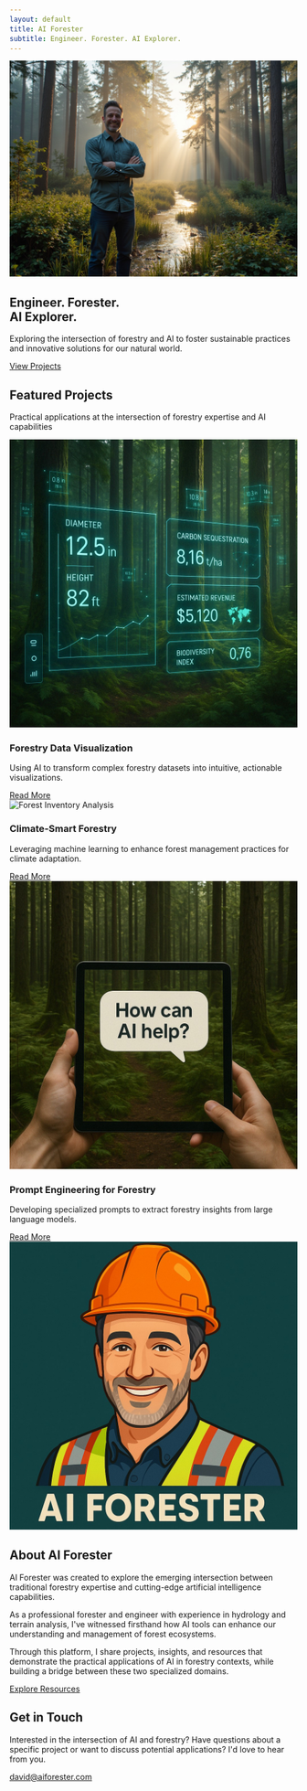 ```yaml
---
layout: default
title: AI Forester
subtitle: Engineer. Forester. AI Explorer.
---
```


<section class="hero hero-with-image">
  <div class="container">
    <div class="hero-content">
      <div class="hero-image">
        <img src="/assets/images/profile/hero-headshot.jpg" alt="David Beleznay, AI Forester">
      </div>
      <div class="hero-text">
        <h1><span class="highlight">Engineer. Forester.</span><br>AI Explorer.</h1>
        <p>Exploring the intersection of forestry and AI to foster sustainable practices and innovative solutions for our natural world.</p>
        <a href="/projects/" class="cta-button">View Projects</a>
      </div>
    </div>
  </div>
</section>

<section class="featured">
  <div class="container">
    <div class="featured-header">
      <h2>Featured Projects</h2>
      <p>Practical applications at the intersection of forestry expertise and AI capabilities</p>
    </div>
    <div class="featured-grid">
      <div class="featured-item">
        <img src="/assets/images/projects/forestry-data-visualization.jpg" alt="Forestry Data Visualization">
        <div class="featured-content">
          <h3>Forestry Data Visualization</h3>
          <p>Using AI to transform complex forestry datasets into intuitive, actionable visualizations.</p>
          <a href="/projects/forestry-data-visualization.html" class="read-more">Read More <i class="fas fa-arrow-right"></i></a>
        </div>
      </div>
      <div class="featured-item">
        <img src="/assets/images/projects/forest-inventory-analysis.jpg" alt="Forest Inventory Analysis">
        <div class="featured-content">
          <h3>Climate-Smart Forestry</h3>
          <p>Leveraging machine learning to enhance forest management practices for climate adaptation.</p>
          <a href="/projects/forest-inventory-analysis.html" class="read-more">Read More <i class="fas fa-arrow-right"></i></a>
        </div>
      </div>
      <div class="featured-item">
        <img src="/assets/images/projects/prompt-engineering.jpg" alt="Prompt Engineering for Forestry">
        <div class="featured-content">
          <h3>Prompt Engineering for Forestry</h3>
          <p>Developing specialized prompts to extract forestry insights from large language models.</p>
          <a href="/learning/prompt-engineering-for-forestry.html" class="read-more">Read More <i class="fas fa-arrow-right"></i></a>
        </div>
      </div>
    </div>
  </div>
</section>

<section class="about">
  <div class="container about-container">
    <div class="about-image">
      <img src="/assets/images/profile/david-beleznay.jpg" alt="David Beleznay, AI Forester">
    </div>
    <div class="about-content">
      <h2>About AI Forester</h2>
      <p>AI Forester was created to explore the emerging intersection between traditional forestry expertise and cutting-edge artificial intelligence capabilities.</p>
      <p>As a professional forester and engineer with experience in hydrology and terrain analysis, I've witnessed firsthand how AI tools can enhance our understanding and management of forest ecosystems.</p>
      <p>Through this platform, I share projects, insights, and resources that demonstrate the practical applications of AI in forestry contexts, while building a bridge between these two specialized domains.</p>
      <a href="/learning/" class="cta-button">Explore Resources</a>
    </div>
  </div>
</section>

<section class="contact" id="contact">
  <div class="container">
    <h2>Get in Touch</h2>
    <p>Interested in the intersection of AI and forestry? Have questions about a specific project or want to discuss potential applications? I'd love to hear from you.</p>
    <a href="mailto:david@aiforester.com" class="contact-button">david@aiforester.com</a>
    <div class="social-links">
      <a href="https://linkedin.com/in/david-beleznay" class="social-icon" target="_blank"><i class="fab fa-linkedin"></i></a>
      <a href="https://github.com/davidbeleznay" class="social-icon" target="_blank"><i class="fab fa-github"></i></a>
    </div>
  </div>
</section>
